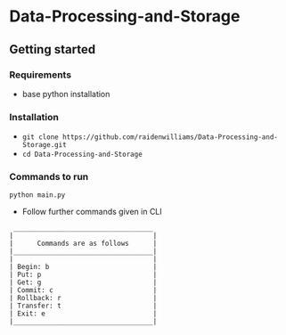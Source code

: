 # Data-Processing-and-Storage

## Getting started
### Requirements 
- base python installation

### Installation
- ```git clone https://github.com/raidenwilliams/Data-Processing-and-Storage.git```
- ```cd Data-Processing-and-Storage```

### Commands to run 
```python main.py```
- Follow further commands given in CLI
```
 ___________________________________
|                                   |
|      Commands are as follows      |
|___________________________________|
|                                   |
| Begin: b                          |
| Put: p                            |
| Get: g                            |
| Commit: c                         |
| Rollback: r                       |
| Transfer: t                       |
| Exit: e                           |
|___________________________________|
```